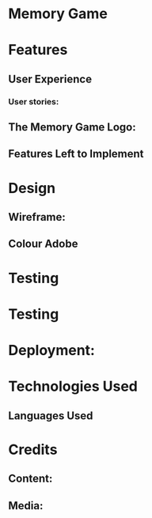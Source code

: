 # Memory Game

# Features
## User Experience 
### User stories:

## The Memory Game Logo:

## Features Left to Implement

# Design

## Wireframe:
## Colour Adobe


# Testing

# Testing

# Deployment:

# Technologies Used
## Languages Used

# Credits

## Content:

## Media: